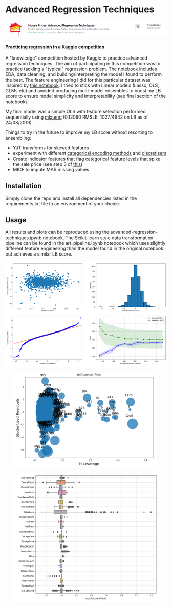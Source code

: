 # Advanced Regression Techniques

<p align="center"><img src="data/figures/comp_lb.png" width=800></p>

#### Practicing regression in a Kaggle competition

A "knowledge" competition hosted by Kaggle to practice advanced regression techniques. The aim of participating in this competition was to practice tackling a "typical" regression problem. The notebook includes EDA, data cleaning, and building/interpreting the model I found to perform the best. The feature engineering I did for this particular dataset was inspired by [this notebook](https://www.kaggle.com/pmarcelino/comprehensive-data-exploration-with-python). I tried to stick with Linear models (Lasso, OLS, GLMs etc) and avoided producing multi-model ensembles to boost my LB score to ensure model simplicity and interpretability (see final section of the notebook). 

My final model was a simple OLS with feature selection performed sequentially using [mlxtend](http://rasbt.github.io/mlxtend/) (0.12090 RMSLE, 1027/4942 on LB as of 24/08/2019).

Things to try in the future to improve my LB score without resorting to ensembling:

- YJT transforms for skewed features
- experiment with different [categorical encoding methods](https://feature-engine.readthedocs.io/en/latest/encoders/index.html#) and [discretisers](https://feature-engine.readthedocs.io/en/latest/discretisers/index.html)
- Create indicator features that flag categorical feature levels that spike the sale price (see step 3 of [this](https://www.kaggle.com/agehsbarg/top-10-0-10943-stacking-mice-and-brutal-force))
- MICE to impute MAR missing values

## Installation

Simply clone the repo and install all dependencies listed in the requirements.txt file to an environment of your choice.

## Usage

All results and plots can be reproduced using the advanced-regression-techniques.ipynb notebook. The Scikit-learn style data transformation pipeline can be found in the art_pipeline.ipynb notebook which uses slightly different feature engineering than the model found in the original notebook but achieves a similar LB score.

<p align="center"><img src="data/figures/best_model_subplots.png" width=800></p>
<p align="center"><img src="data/figures/influence_plot.png" width=450></p>
<p align="center"><img src="data/figures/effect_plot.png" width=450></p>
